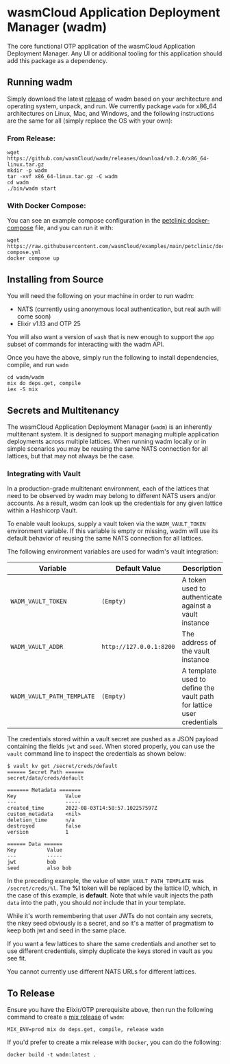 # wasmCloud Application Deployment Manager (wadm)

The core functional OTP application of the wasmCloud Application Deployment Manager. Any UI or additional tooling for this application should add this package as a dependency.

## Running wadm
Simply download the latest [release](https://github.com/wasmCloud/wadm/releases) of wadm based on your architecture and operating system, unpack, and run. We currently package `wadm` for x86_64 architectures on Linux, Mac, and Windows, and the following instructions are the same for all (simply replace the OS with your own):

### From Release:
```
wget https://github.com/wasmCloud/wadm/releases/download/v0.2.0/x86_64-linux.tar.gz
mkdir -p wadm
tar -xvf x86_64-linux.tar.gz -C wadm
cd wadm
./bin/wadm start
```
### With Docker Compose:
You can see an example compose configuration in the [petclinic docker-compose](https://github.com/wasmCloud/examples/blob/main/petclinic/docker/docker-compose.yml#L111) file, and you can run it with:
```
wget https://raw.githubusercontent.com/wasmCloud/examples/main/petclinic/docker/docker-compose.yml
docker compose up
```

## Installing from Source
You will need the following on your machine in order to run wadm:

* NATS (currently using anonymous local authentication, but real auth will come soon)
* Elixir v1.13 and OTP 25

You will also want a version of `wash` that is new enough to support the `app` subset of commands for interacting with the wadm API.

Once you have the above, simply run the following to install dependencies, compile, and run `wadm`
```
cd wadm/wadm
mix do deps.get, compile
iex -S mix
```

## Secrets and Multitenancy
The wasmCloud Application Deployment Manager (`wadm`) is an inherently multitenant system. It is designed to support managing multiple application deployments across multiple lattices. When running wadm locally or in simple scenarios you may be reusing the same NATS connection for all lattices, but that may not always be the case.

### Integrating with Vault
In a production-grade multitenant environment, each of the lattices that need to be observed by wadm may belong to different NATS users and/or accounts. As a result, wadm can look up the credentials for any given lattice within a Hashicorp Vault.

To enable vault lookups, supply a vault token via the `WADM_VAULT_TOKEN` environment variable. If this variable is empty or missing, wadm will use its default behavior of reusing the same NATS connection for all lattices.

The following environment variables are used for wadm's vault integration:

| Variable | Default Value | Description |
| --- | --- | --- |
| `WADM_VAULT_TOKEN` | `(Empty)` | A token used to authenticate against a vault instance |
| `WADM_VAULT_ADDR` | `http://127.0.0.1:8200` | The address of the vault instance |
| `WADM_VAULT_PATH_TEMPLATE` | `(Empty)` | A template used to define the vault path for lattice user credentials |

The credentials stored within a vault secret are pushed as a JSON payload containing the fields `jwt` and `seed`. When stored properly, you can use the `vault` command line to inspect the credentials as shown below:

```
$ vault kv get /secret/creds/default
====== Secret Path ======
secret/data/creds/default

======= Metadata =======
Key                Value
---                -----
created_time       2022-08-03T14:58:57.102257597Z
custom_metadata    <nil>
deletion_time      n/a
destroyed          false
version            1

====== Data ======
Key          Value
---          -----
jwt          bob
seed         also bob
```
In the preceding example, the value of `WADM_VAULT_PATH_TEMPLATE` was `/secret/creds/%l`. The **%l** token will be replaced by the lattice ID, which, in the case of this example, is **default**. Note that while vault injects the path `data` into the path, you should _not_ include that in your template.

While it's worth remembering that user JWTs do not contain any secrets, the nkey seed obviously is a secret, and so it's a matter of pragmatism to keep both jwt and seed in the same place.

If you want a few lattices to share the same credentials and another set to use different credentials, simply duplicate the keys stored in vault as you see fit.

You cannot currently use different NATS URLs for different lattices.

## To Release
Ensure you have the Elixir/OTP prerequisite above, then run the following command to create a [mix release](https://hexdocs.pm/mix/1.13/Mix.Tasks.Release.html) of `wadm`:
```shell
MIX_ENV=prod mix do deps.get, compile, release wadm
```

If you'd prefer to create a mix release with `Docker`, you can do the following:
```shell
docker build -t wadm:latest .
```